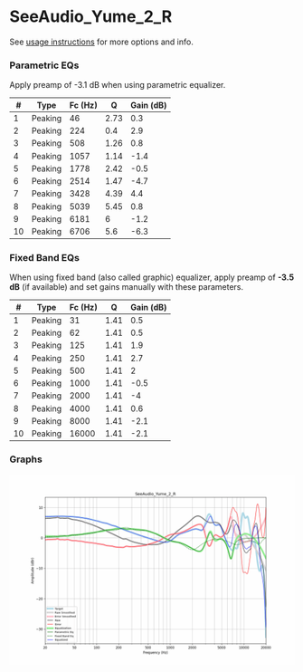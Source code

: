 # SeeAudio_Yume_2_R
See [usage instructions](https://github.com/jaakkopasanen/AutoEq#usage) for more options and info.

### Parametric EQs
Apply preamp of -3.1 dB when using parametric equalizer.

|   # | Type    |   Fc (Hz) |    Q |   Gain (dB) |
|-----|---------|-----------|------|-------------|
|   1 | Peaking |        46 | 2.73 |         0.3 |
|   2 | Peaking |       224 | 0.4  |         2.9 |
|   3 | Peaking |       508 | 1.26 |         0.8 |
|   4 | Peaking |      1057 | 1.14 |        -1.4 |
|   5 | Peaking |      1778 | 2.42 |        -0.5 |
|   6 | Peaking |      2514 | 1.47 |        -4.7 |
|   7 | Peaking |      3428 | 4.39 |         4.4 |
|   8 | Peaking |      5039 | 5.45 |         0.8 |
|   9 | Peaking |      6181 | 6    |        -1.2 |
|  10 | Peaking |      6706 | 5.6  |        -6.3 |

### Fixed Band EQs
When using fixed band (also called graphic) equalizer, apply preamp of **-3.5 dB** (if available) and set gains manually with these parameters.

|   # | Type    |   Fc (Hz) |    Q |   Gain (dB) |
|-----|---------|-----------|------|-------------|
|   1 | Peaking |        31 | 1.41 |         0.5 |
|   2 | Peaking |        62 | 1.41 |         0.5 |
|   3 | Peaking |       125 | 1.41 |         1.9 |
|   4 | Peaking |       250 | 1.41 |         2.7 |
|   5 | Peaking |       500 | 1.41 |         2   |
|   6 | Peaking |      1000 | 1.41 |        -0.5 |
|   7 | Peaking |      2000 | 1.41 |        -4   |
|   8 | Peaking |      4000 | 1.41 |         0.6 |
|   9 | Peaking |      8000 | 1.41 |        -2.1 |
|  10 | Peaking |     16000 | 1.41 |        -2.1 |

### Graphs
![](./SeeAudio_Yume_2_R.png)
